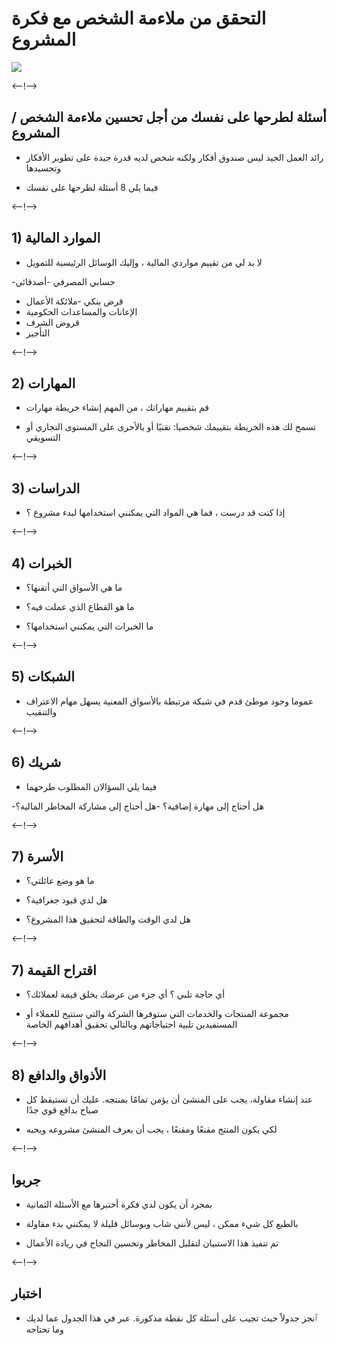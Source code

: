# التحقق من ملاءمة الشخص مع فكرة المشروع

![](http://douar.tech/dt_assets/session-2/slide-1.png)

<--!-->

##  أسئلة لطرحها على نفسك من أجل تحسين ملاءمة الشخص / المشروع

- رائد العمل الجيد ليس صندوق أفكار ولكنه شخص لديه قدرة جيدة على تطوير الأفكار وتجسيدها

- فيما يلي 8 أسئلة لطرحها على نفسك

<--!-->

## 1) الموارد المالية 

- لا بد لي من تقييم مواردي المالية ، وإليك الوسائل الرئيسية للتمويل

-حسابي المصرفي
-أصدقائي
- قرض بنكي
-ملائكة الأعمال
- الإعانات والمساعدات الحكومية
- قروض الشرف
- التأجير

<--!-->

## 2) المهارات

- قم بتقييم مهاراتك ، من المهم إنشاء خريطة مهارات

- تسمح لك هذه الخريطة بتقييمك شخصيا: تقنيًا أو بالأحرى على المستوى التجاري أو التسويقي

<--!-->

## 3) الدراسات

- إذا كنت قد درست ، فما هي المواد التي يمكنني استخدامها لبدء مشروع ؟

<--!-->

## 4) الخبرات

- ما هي الأسواق التي أتقنها؟

- ما هو القطاع الذي عملت فيه؟

- ما الخبرات التي يمكنني استخدامها؟

<--!-->

## 5) الشبكات

- عموما وجود موطئ قدم في شبكة مرتبطة بالأسواق المعنية يسهل مهام الاعتراف والتنقيب

<--!-->

## 6) شريك

- فيما يلي السؤالان المطلوب طرحهما

-هل أحتاج إلى مهارة إضافية؟
-هل أحتاج إلى مشاركة المخاطر المالية؟

<--!-->

## 7) الأسرة

- ما هو وضع عائلتي؟

- هل لدي قيود جغرافية؟

- هل لدي الوقت والطاقة لتحقيق هذا المشروع؟

<--!-->

## 7) اقتراح القيمة

- أي حاجة تلبي ؟ أي جزء من عرضك يخلق قيمة لعملائك؟

- مجموعة المنتجات والخدمات التي ستوفرها الشركة والتي ستتيح للعملاء أو المستفيدين تلبية احتياجاتهم وبالتالي تحقيق أهدافهم الخاصة

<--!-->

## 8) الأذواق والدافع

- عند إنشاء مقاولة، يجب على المنشئ أن يؤمن تمامًا بمنتجه. عليك أن تستيقظ كل صباح بدافع قوي جدًا 

-  لكي يكون المنتج مقنعًا ومقنعًا ، يجب أن يعرف المنشئ مشروعه ويحبه

<--!-->

## جربوا 

- بمجرد أن يكون لدي فكرة أختبرها مع الأسئلة الثمانية

- بالطبع كل شيء ممكن ، ليس لأنني شاب وبوسائل قليلة لا يمكنني بدء مقاولة 

- تم تنفيذ هذا الاستبيان لتقليل المخاطر وتحسين النجاح في ريادة الأعمال

<--!-->

## اختبار

- ٱنجز جدولاً حيث تجيب على أسئلة كل نقطة مذكورة. عبر في هذا الجدول عما لديك وما تحتاجه

